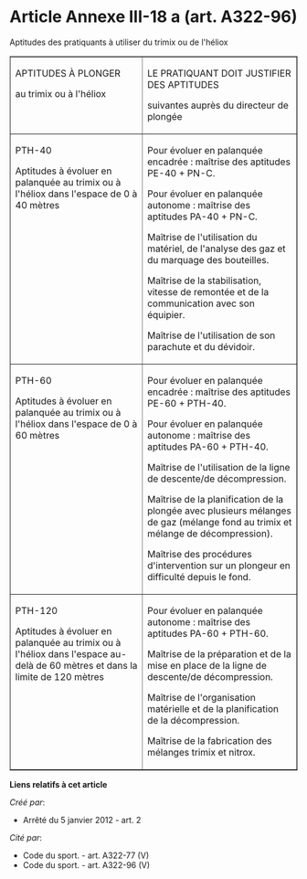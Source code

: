 # Article Annexe III-18 a (art. A322-96)

Aptitudes des pratiquants à utiliser du trimix ou de l'héliox

<table cellpadding="0" width="680" border="1">
  <tbody>
    <tr>
      <td valign="top">

APTITUDES À PLONGER

au trimix ou à l'héliox

</td>
      <td valign="top">

LE PRATIQUANT DOIT JUSTIFIER DES APTITUDES

suivantes auprès du directeur de plongée

</td>
    </tr>
    <tr>
      <td valign="top">

PTH-40

Aptitudes à évoluer en palanquée au trimix ou à l'héliox dans l'espace de 0 à 40 mètres

</td>
      <td valign="top">

Pour évoluer en palanquée encadrée : maîtrise des aptitudes PE-40 + PN-C.

Pour évoluer en palanquée autonome : maîtrise des aptitudes PA-40 + PN-C.

Maîtrise de l'utilisation du matériel, de l'analyse des gaz et du marquage des bouteilles.

Maîtrise de la stabilisation, vitesse de remontée et de la communication avec son équipier.

Maîtrise de l'utilisation de son parachute et du dévidoir.

</td>
    </tr>
    <tr>
      <td valign="top">

PTH-60

Aptitudes à évoluer en palanquée au trimix ou à l'héliox dans l'espace de 0 à 60 mètres

</td>
      <td valign="top">

Pour évoluer en palanquée encadrée : maîtrise des aptitudes PE-60 + PTH-40.

Pour évoluer en palanquée autonome : maîtrise des aptitudes PA-60 + PTH-40.

Maîtrise de l'utilisation de la ligne de descente/de décompression.

Maîtrise de la planification de la plongée avec plusieurs mélanges de gaz (mélange fond au trimix et mélange de
décompression).

Maîtrise des procédures d'intervention sur un plongeur en difficulté depuis le fond.

</td>
    </tr>
    <tr>
      <td valign="top">

PTH-120

Aptitudes à évoluer en palanquée au trimix ou à l'héliox dans l'espace au-delà de 60 mètres et dans la limite de 120 mètres

</td>
      <td valign="top">

Pour évoluer en palanquée autonome : maîtrise des aptitudes PA-60 + PTH-60.

Maîtrise de la préparation et de la mise en place de la ligne de descente/de décompression.

Maîtrise de l'organisation matérielle et de la planification de la décompression.

Maîtrise de la fabrication des mélanges trimix et nitrox.

</td>
    </tr>
  </tbody>
</table>

**Liens relatifs à cet article**

_Créé par_:

  - Arrêté du 5 janvier 2012 - art. 2

_Cité par_:

  - Code du sport. - art. A322-77 (V)
  - Code du sport. - art. A322-96 (V)
